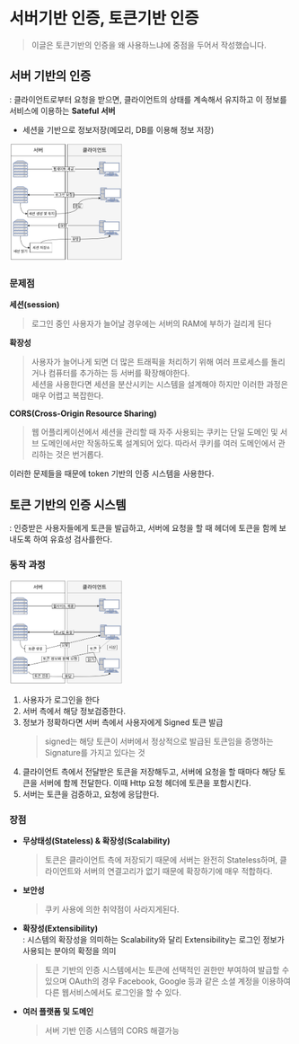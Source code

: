 # 서버기반 인증, 토큰기반 인증
> 이글은 토큰기반의 인증을 왜 사용하느냐에 중점을 두어서 작성했습니다.

## 서버 기반의 인증
: 클라이언트로부터 요청을 받으면, 클라이언트의 상태를 계속해서 유지하고 이 정보를 서비스에 이용하는 **Sateful 서버**
- 세션을 기반으로 정보저장(메모리, DB를 이용해 정보 저장)

<img width=40% src=./img/server-auth.png>

### 문제점
**세션(session)**
> 로그인 중인 사용자가 늘어날 경우에는 서버의 RAM에 부하가 걸리게 된다  

**확장성**  
> 사용자가 늘어나게 되면 더 많은 트래픽을 처리하기 위해 여러 프로세스를 돌리거나 컴퓨터를 추가하는 등 서버를 확장해야한다.  
> 세션을 사용한다면 세션을 분산시키는 시스템을 설계해야 하지만 이러한 과정은 매우 어렵고 복잡한다.

**CORS(Cross-Origin Resource Sharing)**
> 웹 어플리케이션에서 세션을 관리할 때 자주 사용되는 쿠키는 단일 도메인 및 서브 도메인에서만 작동하도록 설계되어 있다. 따라서 쿠키를 여러 도메인에서 관리하는 것은 번거롭다.

이러한 문제들을 때문에 token 기반의 인증 시스템을 사용한다.

## 토큰 기반의 인증 시스템
: 인증받은 사용자들에게 토큰을 발급하고, 서버에 요청을 할 때 헤더에 토큰을 함께 보내도록 하여 유효성 검사를한다.

### 동작 과정
<img width=40% src=./img/token-auth.png>

1. 사용자가 로그인을 한다
2. 서버 측에서 해당 정보검증한다.
3. 정보가 정확하다면 서버 측에서 사용자에게 Signed 토큰 발급
    > signed는 해당 토큰이 서버에서 정상적으로 발급된 토큰임을 증명하는 Signature를 가지고 있다는 것
4. 클라이언트 측에서 전달받은 토큰을 저장해두고, 서버에 요청을 할 때마다 해당 토큰을 서버에 함께 전달한다. 이때 Http 요청 헤더에 토큰을 포함시킨다.
5. 서버는 토큰을 검증하고, 요청에 응답한다.

### 장점
- **무상태성(Stateless) & 확장성(Scalability)**
    > 토큰은 클라이언트 측에 저장되기 때문에 서버는 완전히 Stateless하며, 클라이언트와 서버의 연결고리가 없기 때문에 확장하기에 매우 적합하다.
- **보안성**
    > 쿠키 사용에 의한 취약점이 사라지게된다.
- **확장성(Extensibility)**  
    : 시스템의 확장성을 의미하는 Scalability와 달리 Extensibility는 로그인 정보가 사용되는 분야의 확정을 의미
    >  토큰 기반의 인증 시스템에서는 토큰에 선택적인 권한만 부여하여 발급할 수 있으며 OAuth의 경우 Facebook, Google 등과 같은 소셜 계정을 이용하여 다른 웹서비스에서도 로그인을 할 수 있다.
- **여러 플랫폼 및 도메인**
    > 서버 기반 인증 시스템의 CORS 해결가능
